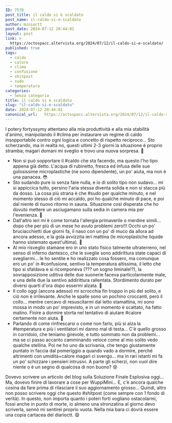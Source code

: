 ```yaml
---
ID: 7578
post_title: il caldo si è scaldato
post_name: il-caldo-si-e-scaldato
author: minioctt
post_date: 2024-07-12 20:44:01
layout: post
link: >
  https://octospacc.altervista.org/2024/07/12/il-caldo-si-e-scaldato/
published: true
tags:
  - caldo
  - calore
  - clima
  - confusione
  - shitpost
  - sudo
  - temperatura
categories:
  - Senza categoria
title: il caldo si è scaldato
slug: "il-caldo-si-e-scaldato"
date: 2024-07-12 20:44:01
canonical_url:   https://octospacc.altervista.org/2024/07/12/il-caldo-si-e-scaldato/
---
```

<!-- wp:paragraph -->
<p markdown="1">I potery fortyssymy attentano alla mia produttività e alla mia stabilità d'animo, manipolando il #clima per instaurare un regime di caldo insopportabile contro ogni logica e concetto di rispetto reciproco... Sto scherzando, ma in realtà no, questi ultimi 2-3 giorni la situazione è proprio stramba; magari domani mi sveglio e trovo una nuova sorpresa. 👹</p>
<!-- /wp:paragraph -->

<!-- wp:list -->
<ul><!-- wp:list-item -->
<li>Non si può sopportare il #caldo che sta facendo, ma questo l'ho tipo appena già detto. L'acqua di rubinetto, fresca ed infusa delle sue golosissime microplastiche (ne sono dipendente), un po' aiuta, ma non è una panacea. 😳</li>
<!-- /wp:list-item -->

<!-- wp:list-item -->
<li>Sto sudando pure io senza fare nulla, e io di solito tipo non sudavo... mi si appiccica tutto, persino l'aria stessa diventa solida e non si stacca più da dosso. La cosa più strana è che #sudo per qualche minuto, e nel momento stesso di ciò mi accaldo, poi ho qualche minuto di pace, e poi dal niente di nuovo ritorno in sauna. Situazione così disperata che ho dovuto mettere un asciugamano sulla sedia in camera mia per l'evenienza. 🥵</li>
<!-- /wp:list-item -->

<!-- wp:list-item -->
<li>Dall'altro ieri mi è come tornata l'allergia primaverile o merdine simili... dopo che per più di un mese ho avuto problemi zero!!! Occhi un po' bruciacchietti due giorni fa, il naso con un po' di muco da allora ad ancora adesso, e la gola avvizzita ieri mattina (le microplastiche liquide hanno sistemato quest'ultima). 🤧</li>
<!-- /wp:list-item -->

<!-- wp:list-item -->
<li>Al mio risveglio stamane ero in uno stato fisico talmente ultraterreno, nel senso di inferno dantesco, che le sveglie sono addirittura state capaci di svegliarmi... le ho sentite e ho realizzato cosa fossero, ma comunque ero un po' in #confusione, sentivo la temperatura altissima, il letto che tipo si sfaldava e si ricomponeva (??? un sogno liminale!?), la sovrapposizione uditiva delle due suonerie faceva particolarmente male, e una delle due la sentivo addirittura rallentata. Stordimento durato per diversi quarti d'ora dopo essermi alzata. 🤒</li>
<!-- /wp:list-item -->

<!-- wp:list-item -->
<li>Il collo oggi (ancora adesso) mi scrocchia fin troppo in più del solito, e ciò non è irrilevante. Anche le spalle sono un pochino croccanti, però il collo... mentre cercavo di resuscitarmi dal letto stamattina, mi sono mossa in modo un po' imprevisto, e in un momento è scattato, ha fatto malino. Finire a dormire storta nel tentativo di aiutare #calore certamente non aiuta. 🤗</li>
<!-- /wp:list-item -->

<!-- wp:list-item -->
<li>Parlando di come rinfrescarsi o come non farlo, più si alza la #temperatura e più i ventilatori mi danno mal di testa... C'è quello grosso in corridoio, che teniamo girevole, e tutto sommato non da problemi... ma se ci passo accanto camminando veloce come al mio solito vedo qualche stellina. Poi ne ho uno da scrivania, che tengo giustamente puntato in faccia dal pomeriggio a quando vado a dormire, perché altrimenti con umidità+calore magari ci svengo... ma in rari istanti mi fa un po' schizzare i pensieri intrusivi. A parte gli scherzi, non vuol dire niente o è un segno di qualcosa di non buono? 😵</li>
<!-- /wp:list-item --></ul>
<!-- /wp:list -->

<!-- wp:paragraph -->
<p markdown="1">Dovevo scrivere un articolo del blog sulla Soluzione Finale Esplosiva oggi... Ma, dovevo finire di lavorare a cose per WuppìMini... E, c'è ancora qualche cosina da fare prima di rilasciare il suo aggiornamento grosso... Quindi, altro non posso scrivere oggi che questo #shitpost (come sempre con 1 fondo di verità). In questo, non importa quanto i poteri forti vogliano ostacolarmi, fossi anche in punto di morte, io almeno una stronzatina al giorno devo scriverla, sennò mi sentirei proprio vuota. Nella mia bara ci dovrà essere una copia cartacea del diarioctt. 😧</p>
<!-- /wp:paragraph -->